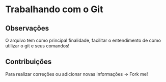# Trabalhando com o Git

## Observações

O arquivo tem como principal finalidade, facilitar o entendimento de como utilizar o git e seus comandos!

## Contribuições

Para realizar correções ou adicionar novas informações -> Fork me!
